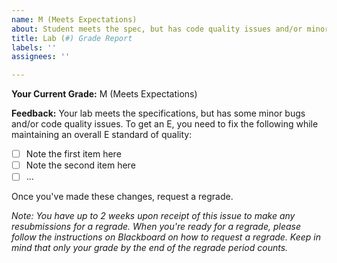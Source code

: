 ```yaml
---
name: M (Meets Expectations)
about: Student meets the spec, but has code quality issues and/or minor bugs.
title: Lab (#) Grade Report
labels: ''
assignees: ''

---
```


**Your Current Grade:** M (Meets Expectations)

**Feedback:** Your lab meets the specifications, but has some minor bugs and/or code quality issues. To get an E, you need to fix the following while maintaining an overall E standard of quality:
- [ ]  Note the first item here
- [ ]  Note the second item here
- [ ]  ...

Once you've made these changes, request a regrade.

_Note: You have up to 2 weeks upon receipt of this issue to make any resubmissions for a regrade. When you're ready for a regrade, please follow the instructions on Blackboard on how to request a regrade. Keep in mind that only your grade by the end of the regrade period counts._
